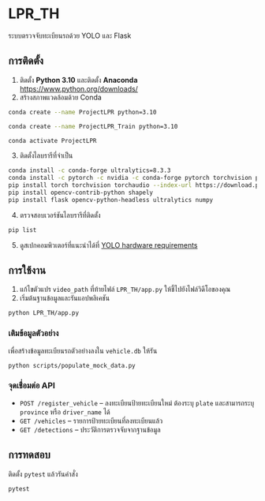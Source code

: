 # LPR_TH

ระบบตรวจจับทะเบียนรถด้วย YOLO และ Flask

## การติดตั้ง

1. ติดตั้ง **Python 3.10** และติดตั้ง **Anaconda** https://www.python.org/downloads/
2. สร้างสภาพแวดล้อมด้วย Conda

```bash
conda create --name ProjectLPR python=3.10
```
```bash
conda create --name ProjectLPR_Train python=3.10
```
```bash
conda activate ProjectLPR
```

3. ติดตั้งไลบรารีที่จำเป็น

```bash
conda install -c conda-forge ultralytics=8.3.3
conda install -c pytorch -c nvidia -c conda-forge pytorch torchvision pytorch-cuda=12.1
pip install torch torchvision torchaudio --index-url https://download.pytorch.org/whl/cu121
pip install opencv-contrib-python shapely
pip install flask opencv-python-headless ultralytics numpy
```

4. ตรวจสอบเวอร์ชันไลบรารีที่ติดตั้ง

```bash
pip list
```

5. ดูสเปกคอมพิวเตอร์ที่แนะนำได้ที่ [YOLO hardware requirements](https://www.proxpc.com/blogs/system-hardware-requirements-for-yolo-in-2025?utm_source=chatgpt.com)

## การใช้งาน

1. แก้ไขตัวแปร `video_path` ที่ท้ายไฟล์ `LPR_TH/app.py` ให้ชี้ไปยังไฟล์วิดีโอของคุณ
2. เริ่มต้นฐานข้อมูลและรันแอปพลิเคชัน

```bash
python LPR_TH/app.py
```

### เติมข้อมูลตัวอย่าง

เพื่อสร้างข้อมูลทะเบียนรถตัวอย่างลงใน `vehicle.db` ให้รัน

```bash
python scripts/populate_mock_data.py
```

### จุดเชื่อมต่อ API

- `POST /register_vehicle` – ลงทะเบียนป้ายทะเบียนใหม่ ต้องระบุ `plate` และสามารถระบุ `province` หรือ `driver_name` ได้
- `GET /vehicles` – รายการป้ายทะเบียนที่ลงทะเบียนแล้ว
- `GET /detections` – ประวัติการตรวจจับจากฐานข้อมูล

## การทดสอบ

ติดตั้ง `pytest` แล้วรันคำสั่ง

```bash
pytest
```
